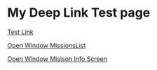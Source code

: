 <html>
    <head>
       <meta charset="utf-8">
    </head>
    <body >
       <h1>My Deep Link Test page</h1>
       <p><a href="protoneapp://testlink">Test Link</a></p>
       <p><a href="protoneapp://openWindow?windowId=MissionsList?bundleId=2">Open Window MissionsList</a></p>
       <p><a href="protoneapp://openWindow?windowId=MissionInfoScreen?bundleId=2?missionTemplateId=10">Open Window Misison Info Screen</a></p>
    </body>
</html>
